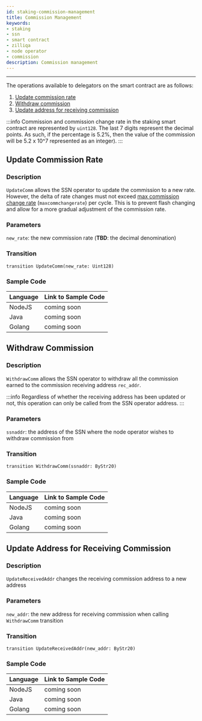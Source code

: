 ```yaml
---
id: staking-commission-management
title: Commission Management
keywords: 
- staking
- ssn
- smart contract
- zilliqa	
- node operator 
- commission
description: Commission management
---
```

---

The operations available to delegators on the smart contract are as follows:

1. [Update commission rate](#update-commission-rate)
1. [Withdraw commission](#withdraw-commission)
1. [Update address for receiving commission](#update-address-for-receiving-commission)

:::info
Commission and commission change rate in the staking smart contract are represented by `uint128`. The last 7 digits represent the decimal points. As such, if the percentage is 5.2%, then the value of the commission will be 5.2 x 10^7 represented as an integer).
:::

## Update Commission Rate

### Description

`UpdateComm` allows the SSN operator to update the commission to a new rate. However, the delta of rate changes must not exceed [max commission change rate](https://github.com/Zilliqa/ZIP/blob/master/zips/zip-11.md#staking-parameters) (`maxcommchangerate`) per cycle. This is to prevent flash changing and allow for a more gradual adjustment of the commission rate.

### Parameters

`new_rate`: the new commission rate (**TBD**: the decimal denomination)

### Transition

```
transition UpdateComm(new_rate: Uint128)
```

### Sample Code

| Language | Link to Sample Code |
| -------- | ------------------- |
| NodeJS   | coming soon |
| Java     | coming soon |
| Golang   | coming soon |

## Withdraw Commission 

### Description

`WithdrawComm` allows the SSN operator to withdraw all the commission earned to the commission receiving address `rec_addr`.

:::info
Regardless of whether the receiving address has been updated or not, this operation can only be called from the SSN operator address.
:::

### Parameters

`ssnaddr`: the address of the SSN where the node operator wishes to withdraw commission from

### Transition

```
transition WithdrawComm(ssnaddr: ByStr20)
```

### Sample Code

| Language | Link to Sample Code |
| -------- | ------------------- |
| NodeJS   | coming soon |
| Java     | coming soon |
| Golang   | coming soon |

## Update Address for Receiving Commission

### Description

`UpdateReceivedAddr` changes the receiving commission address to a new address

### Parameters

`new_addr`: the new address for receiving commission when calling `WithdrawComm` transition

### Transition

```
transition UpdateReceivedAddr(new_addr: ByStr20)
```

### Sample Code

| Language | Link to Sample Code |
| -------- | ------------------- |
| NodeJS   | coming soon |
| Java     | coming soon |
| Golang   | coming soon |